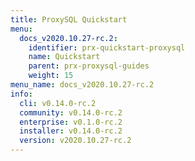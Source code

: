 ```yaml
---
title: ProxySQL Quickstart
menu:
  docs_v2020.10.27-rc.2:
    identifier: prx-quickstart-proxysql
    name: Quickstart
    parent: prx-proxysql-guides
    weight: 15
menu_name: docs_v2020.10.27-rc.2
info:
  cli: v0.14.0-rc.2
  community: v0.14.0-rc.2
  enterprise: v0.1.0-rc.2
  installer: v0.14.0-rc.2
  version: v2020.10.27-rc.2
---
```


